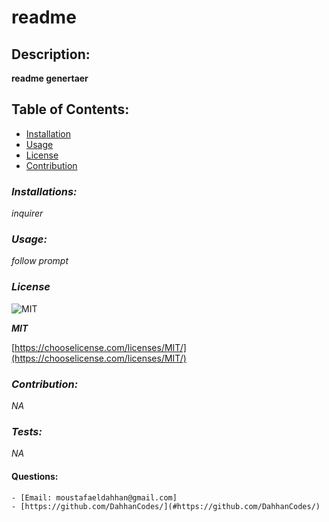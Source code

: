 
  # **readme**

  ## **Description:**
 **readme genertaer**

  ## Table of Contents:
   - [Installation](#installion)
   - [Usage](#usage)
   - [License](#license)
   - [Contribution](#contribution)

  ### *Installations:*

  _inquirer_

  ### *Usage:*

  _follow prompt_

  ### *License*

  
  
  ![MIT](https://img.shields.io/badge/license-MIT-green)
  
  
  ***MIT***

  
  [https://chooselicense.com/licenses/MIT/](https://chooselicense.com/licenses/MIT/)
  

  
  
  ### *Contribution:*
   
  _NA_

  ### *Tests:*

  _NA_

  #### Questions:
    - [Email: moustafaeldahhan@gmail.com]
    - [https://github.com/DahhanCodes/](#https://github.com/DahhanCodes/)

